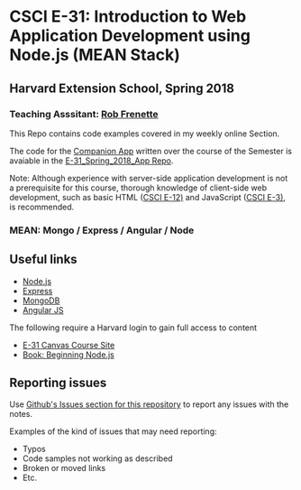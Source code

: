 # CSCI E-31:  Introduction to Web Application Development using Node.js (MEAN Stack)

## Harvard Extension School, Spring 2018

### Teaching Asssitant: [Rob Frenette](http://www.linkedin.com/in/robertmfrenette)

This Repo contains code examples covered in my weekly online Section.

The code for the [Companion App](https://github.com/RobertFrenette/E-31_Spring_2018_App) written over the course of the Semester is avaiable in the [E-31_Spring_2018_App Repo](https://github.com/RobertFrenette/E-31_Spring_2018_App).

Note: Although experience with server-side application development is not a prerequisite for this course,
thorough knowledge of client-side web development,
such as basic HTML ([CSCI E-12)](https://www.extension.harvard.edu/academics/courses/sections/CSCI/12)
and JavaScript ([CSCI E-3)](https://www.extension.harvard.edu/academics/courses/sections/CSCI/3), is recommended.


### MEAN: Mongo / Express / Angular / Node


## Useful links 

* [Node.js](https://nodejs.org/en/)
* [Express](https://expressjs.com/) 
* [MongoDB](https://www.mongodb.com/)
* [Angular JS](https://angularjs.org/)

The following require a Harvard login to gain full access to content
* [E-31 Canvas Course Site](https://canvas.harvard.edu/courses/35096)
* [Book: Beginning Node.js](http://proquest.safaribooksonline.com.ezp-prod1.hul.harvard.edu/book/programming/javascript/9781484201879)
 
## Reporting issues
Use [Github's Issues section for this repository](https://github.com/RobertFrenette/E-31_Spring_2018/issues) to report any issues with the notes.

Examples of the kind of issues that may need reporting:
+ Typos
+ Code samples not working as described
+ Broken or moved links
+ Etc.
 
